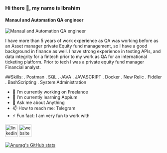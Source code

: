 ### Hi there 👋, my name is Ibrahim
#### Manaul and Automation QA engineer 
![Manaul and Automation QA engineer ](https://arturssmirnovs.github.io/github-profile-readme-generator/images/banner.png)

I have more than 5 years of work experience as QA was working before as an Asset manager private Equity fund management, so I have a good background in finance as well. 
I have strong experience in testing APIs, and data integrity for a fintech prior to my work as QA for an international ticketing platform. 
Prior to tech I was a private equity fund manager Financial analyst. 

##Skills:
 . Postman
 . SQL
 . JAVA
 . JAVASCRIPT
 . Docker 
 . New Relic
 . Fiddler
 . BashScripting
 . System Administration

- 🔭 I’m currently working on Freelance 
- 🌱 I’m currently learning Appium 
- 💬 Ask me about Anything 
- 📫 How to reach me: Telegram 
- ⚡ Fun fact: I am very fun to work with  


[<img src='https://cdn.jsdelivr.net/npm/simple-icons@3.0.1/icons/linkedin.svg' alt='linkedin' height='40'>](https://www.linkedin.com/in/https://www.linkedin.com/in/ibrahim-shabana-061b95196//)  [<img src='https://cdn.jsdelivr.net/npm/simple-icons@3.0.1/icons/icloud.svg' alt='website' height='40'>](https://ibrahimmike.github.io/CV/)  








[![Anurag's GitHub stats](https://github-readme-stats.vercel.app/api?username=ibrahimmike)](https://github.com/anuraghazra/github-readme-stats)
